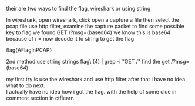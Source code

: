 their are two ways to find the flag, wireshark or using string  

In wireshark, open wireshark, click open a capture a file then select the pcap file 
use http filter, examine the capture packet to find some possible key to flag 
we found GET /?msg=(based64) we know this is base64 because of / =
now decode it to string to get the flag 

flag{AFlagInPCAP}

2nd method use string 
strings flag\ \(4\) | grep -i "GET /" 
find the get /?msg=(base64) 

my first try is use the wireshark and use http filter after that i have no idea what to do next.  
I actually have no idea how i got the flag. with the help of some clue in comment section in ctflearn 
